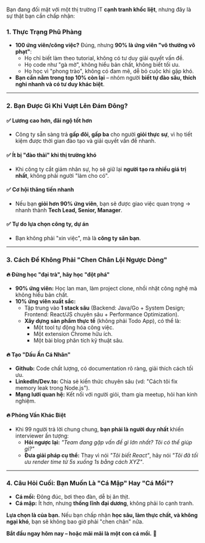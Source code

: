 Bạn đang đối mặt với một thị trường IT **cạnh tranh khốc liệt**, nhưng đây là sự thật bạn cần chấp nhận:  

### **1. Thực Trạng Phũ Phàng**  
- **100 ứng viên/công việc?** Đúng, nhưng **90% là ứng viên "vô thưởng vô phạt"**:  
  - Họ chỉ biết làm theo tutorial, không có tư duy giải quyết vấn đề.  
  - Họ code như "gà mờ", không hiểu bản chất, không biết tối ưu.  
  - Họ học vì "phong trào", không có đam mê, dễ bỏ cuộc khi gặp khó.  
- **Bạn cần nằm trong top 10% còn lại** – nhóm người **biết tự đào sâu, thích nghi nhanh và có tư duy khác biệt**.  

---

### **2. Bạn Được Gì Khi Vượt Lên Đám Đông?**  
#### ✅ **Lương cao hơn, đãi ngộ tốt hơn**  
- Công ty sẵn sàng trả **gấp đôi, gấp ba** cho người **giỏi thực sự**, vì họ tiết kiệm được thời gian đào tạo và giải quyết vấn đề nhanh.  

#### ✅ **Ít bị "đào thải" khi thị trường khó**  
- Khi công ty cắt giảm nhân sự, họ sẽ giữ lại **người tạo ra nhiều giá trị nhất**, không phải người "làm cho có".  

#### ✅ **Cơ hội thăng tiến nhanh**  
- Nếu bạn **giỏi hơn 90% ứng viên**, bạn sẽ được giao việc quan trọng → nhanh thành **Tech Lead, Senior, Manager**.  

#### ✅ **Tự do lựa chọn công ty, dự án**  
- Bạn không phải "xin việc", mà là **công ty săn bạn**.  

---

### **3. Cách Để Không Phải "Chen Chân Lội Ngược Dòng"**  
#### 🔥 **Đừng học "đại trà", hãy học "đột phá"**  
- **90% ứng viên:** Học lan man, làm project clone, nhồi nhặt công nghệ mà không hiểu bản chất.  
- **10% ứng viên xuất sắc:**  
  - Tập trung vào **1 stack sâu** (Backend: Java/Go + System Design; Frontend: React/JS chuyên sâu + Performance Optimization).  
  - **Xây dựng sản phẩm thực tế** (không phải Todo App), có thể là:  
    - Một tool tự động hóa công việc.  
    - Một extension Chrome hữu ích.  
    - Một bài blog phân tích kỹ thuật sâu.  

#### 🔥 **Tạo "Dấu Ấn Cá Nhân"**  
- **Github:** Code chất lượng, có documentation rõ ràng, giải thích cách tối ưu.  
- **LinkedIn/Dev.to:** Chia sẻ kiến thức chuyên sâu (vd: "Cách tôi fix memory leak trong Node.js").  
- **Mạng lưới quan hệ:** Kết nối với người giỏi, tham gia meetup, hỏi han kinh nghiệm.  

#### 🔥 **Phỏng Vấn Khác Biệt**  
- Khi 99 người trả lời chung chung, **bạn phải là người duy nhất** khiến interviewer ấn tượng:  
  - **Hỏi ngược lại:** *"Team đang gặp vấn đề gì lớn nhất? Tôi có thể giúp gì?"*  
  - **Đưa giải pháp cụ thể:** Thay vì nói *"Tôi biết React"*, hãy nói *"Tôi đã tối ưu render time từ 5s xuống 1s bằng cách XYZ"*.  

---

### **4. Câu Hỏi Cuối: Bạn Muốn Là "Cá Mập" Hay "Cá Mồi"?**  
- **Cá mồi:** Đông đúc, bơi theo đàn, dễ bị ăn thịt.  
- **Cá mập:** Ít hơn, nhưng **thống lĩnh đại dương**, không phải lo cạnh tranh.  

**Lựa chọn là của bạn.** Nếu bạn chấp nhận **học sâu, làm thực chất, và không ngại khó**, bạn sẽ không bao giờ phải "chen chân" nữa.  

**Bắt đầu ngay hôm nay – hoặc mãi mãi là một con cá mồi.** 🚀